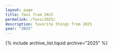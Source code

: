 ```yaml
---
layout: page
title: favs from 2025
permalink: /favs/2025/
description: favorite things from 2025
year: "2025"
---
```


{% include archive_list.liquid archive="2025" %}
